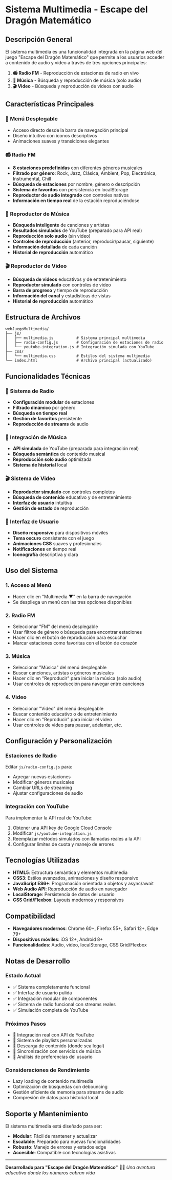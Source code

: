 # Sistema Multimedia - Escape del Dragón Matemático

## Descripción General

El sistema multimedia es una funcionalidad integrada en la página web del juego "Escape del Dragón Matemático" que permite a los usuarios acceder a contenido de audio y video a través de tres opciones principales:

1. **📻 Radio FM** - Reproducción de estaciones de radio en vivo
2. **🎵 Música** - Búsqueda y reproducción de música (solo audio)
3. **🎬 Video** - Búsqueda y reproducción de videos con audio

## Características Principales

### 🎯 Menú Desplegable
- Acceso directo desde la barra de navegación principal
- Diseño intuitivo con iconos descriptivos
- Animaciones suaves y transiciones elegantes

### 📻 Radio FM
- **8 estaciones predefinidas** con diferentes géneros musicales
- **Filtrado por género**: Rock, Jazz, Clásica, Ambient, Pop, Electrónica, Instrumental, Chill
- **Búsqueda de estaciones** por nombre, género o descripción
- **Sistema de favoritos** con persistencia en localStorage
- **Reproductor de audio integrado** con controles nativos
- **Información en tiempo real** de la estación reproduciéndose

### 🎵 Reproductor de Música
- **Búsqueda inteligente** de canciones y artistas
- **Resultados simulados** de YouTube (preparado para API real)
- **Reproducción solo audio** (sin video)
- **Controles de reproducción** (anterior, reproducir/pausar, siguiente)
- **Información detallada** de cada canción
- **Historial de reproducción** automático

### 🎬 Reproductor de Video
- **Búsqueda de videos** educativos y de entretenimiento
- **Reproductor simulado** con controles de video
- **Barra de progreso** y tiempo de reproducción
- **Información del canal** y estadísticas de vistas
- **Historial de reproducción** automático

## Estructura de Archivos

```
webJuegoMultimedia/
├── js/
│   ├── multimedia.js          # Sistema principal multimedia
│   ├── radio-config.js        # Configuración de estaciones de radio
│   └── youtube-integration.js # Integración simulada con YouTube
├── css/
│   └── multimedia.css         # Estilos del sistema multimedia
└── index.html                 # Archivo principal (actualizado)
```

## Funcionalidades Técnicas

### 🔧 Sistema de Radio
- **Configuración modular** de estaciones
- **Filtrado dinámico** por género
- **Búsqueda en tiempo real**
- **Gestión de favoritos** persistente
- **Reproducción de streams** de audio

### 🎵 Integración de Música
- **API simulada** de YouTube (preparada para integración real)
- **Búsqueda semántica** de contenido musical
- **Reproducción solo audio** optimizada
- **Sistema de historial** local

### 🎬 Sistema de Video
- **Reproductor simulado** con controles completos
- **Búsqueda de contenido** educativo y de entretenimiento
- **Interfaz de usuario** intuitiva
- **Gestión de estado** de reproducción

### 🎨 Interfaz de Usuario
- **Diseño responsivo** para dispositivos móviles
- **Tema oscuro** consistente con el juego
- **Animaciones CSS** suaves y profesionales
- **Notificaciones** en tiempo real
- **Iconografía** descriptiva y clara

## Uso del Sistema

### 1. Acceso al Menú
- Hacer clic en "Multimedia ▼" en la barra de navegación
- Se despliega un menú con las tres opciones disponibles

### 2. Radio FM
- Seleccionar "FM" del menú desplegable
- Usar filtros de género o búsqueda para encontrar estaciones
- Hacer clic en el botón de reproducción para escuchar
- Marcar estaciones como favoritas con el botón de corazón

### 3. Música
- Seleccionar "Música" del menú desplegable
- Buscar canciones, artistas o géneros musicales
- Hacer clic en "Reproducir" para iniciar la música (solo audio)
- Usar controles de reproducción para navegar entre canciones

### 4. Video
- Seleccionar "Video" del menú desplegable
- Buscar contenido educativo o de entretenimiento
- Hacer clic en "Reproducir" para iniciar el video
- Usar controles de video para pausar, adelantar, etc.

## Configuración y Personalización

### Estaciones de Radio
Editar `js/radio-config.js` para:
- Agregar nuevas estaciones
- Modificar géneros musicales
- Cambiar URLs de streaming
- Ajustar configuraciones de audio

### Integración con YouTube
Para implementar la API real de YouTube:
1. Obtener una API key de Google Cloud Console
2. Modificar `js/youtube-integration.js`
3. Reemplazar métodos simulados con llamadas reales a la API
4. Configurar límites de cuota y manejo de errores

## Tecnologías Utilizadas

- **HTML5**: Estructura semántica y elementos multimedia
- **CSS3**: Estilos avanzados, animaciones y diseño responsivo
- **JavaScript ES6+**: Programación orientada a objetos y async/await
- **Web Audio API**: Reproducción de audio en navegador
- **LocalStorage**: Persistencia de datos del usuario
- **CSS Grid/Flexbox**: Layouts modernos y responsivos

## Compatibilidad

- **Navegadores modernos**: Chrome 60+, Firefox 55+, Safari 12+, Edge 79+
- **Dispositivos móviles**: iOS 12+, Android 8+
- **Funcionalidades**: Audio, video, localStorage, CSS Grid/Flexbox

## Notas de Desarrollo

### Estado Actual
- ✅ Sistema completamente funcional
- ✅ Interfaz de usuario pulida
- ✅ Integración modular de componentes
- ✅ Sistema de radio funcional con streams reales
- ✅ Simulación completa de YouTube

### Próximos Pasos
- 🔄 Integración real con API de YouTube
- 🔄 Sistema de playlists personalizadas
- 🔄 Descarga de contenido (donde sea legal)
- 🔄 Sincronización con servicios de música
- 🔄 Análisis de preferencias del usuario

### Consideraciones de Rendimiento
- Lazy loading de contenido multimedia
- Optimización de búsquedas con debouncing
- Gestión eficiente de memoria para streams de audio
- Compresión de datos para historial local

## Soporte y Mantenimiento

El sistema multimedia está diseñado para ser:
- **Modular**: Fácil de mantener y actualizar
- **Escalable**: Preparado para nuevas funcionalidades
- **Robusto**: Manejo de errores y estados edge
- **Accesible**: Compatible con tecnologías asistivas

---

**Desarrollado para "Escape del Dragón Matemático"** 🐉✨
*Una aventura educativa donde los números cobran vida* 